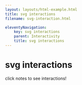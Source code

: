 ```yaml
---
layout: layouts/html-example.html
title: svg interactions
filename: svg-interaction.html

eleventyNavigation:
    key: svg interactions
    parent: Interactivity
    title: svg interactions
---
```


# svg interactions
click notes to see interactions!